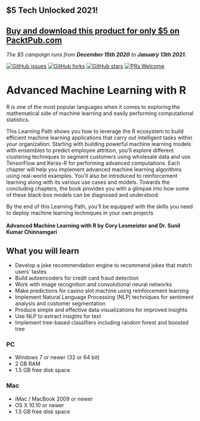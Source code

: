 ## $5 Tech Unlocked 2021!
[Buy and download this product for only $5 on PacktPub.com](https://www.packtpub.com/)
-----
*The $5 campaign         runs from __December 15th 2020__ to __January 13th 2021.__*

[![GitHub issues](https://img.shields.io/github/issues/PacktPublishing/Advanced-Machine-Learning-with-R.svg)](https://github.com/PacktPublishing/Advanced-Machine-Learning-with-R/issues)
[![GitHub forks](https://img.shields.io/github/forks/PacktPublishing/Advanced-Machine-Learning-with-R.svg)](https://github.com/PacktPublishing/Advanced-Machine-Learning-with-R/network)
[![GitHub stars](https://img.shields.io/github/stars/PacktPublishing/Advanced-Machine-Learning-with-R.svg)](https://github.com/PacktPublishing/Advanced-Machine-Learning-with-R/stargazers)
[![PRs Welcome](https://img.shields.io/badge/PRs-welcome-brightgreen.svg)](https://github.com/PacktPublishing/Advanced-Machine-Learning-with-R/pulls)

# Advanced Machine Learning with R
R is one of the most popular languages when it comes to exploring the mathematical side of machine learning and easily performing computational statistics. 

This Learning Path shows you how to leverage the R ecosystem to build efficient machine learning applications that carry out intelligent tasks within your organization. Starting with building powerful machine learning models with ensembles to predict employee attrition, you’ll explore different clustering techniques to segment customers using wholesale data and use TensorFlow and Keras-R for performing advanced computations. Each chapter will help you implement advanced machine learning algorithms using real-world examples. You’ll also be introduced to reinforcement learning along with its various use cases and models. Towards the concluding chapters, the book provides you with a glimpse into how some of these black-box models can be diagnosed and understood. 

By the end of this Learning Path, you’ll be equipped with the skills you need to deploy machine learning techniques in your own projects
<br><br>
**Advanced Machine Learning with R by Cory Lesmeister and Dr. Sunil Kumar Chinnamgari**

## What you will learn
* Develop a joke recommendation engine to recommend jokes that match users’ tastes
* Build autoencoders for credit card fraud detection
* Work with image recognition and convolutional neural networks
* Make predictions for casino slot machine using reinforcement learning
* Implement Natural Language Processing (NLP) techniques for sentiment analysis and customer segmentation
* Produce simple and effective data visualizations for improved insights
* Use NLP to extract insights for text
* Implement tree-based classifiers including random forest and boosted tree

### PC
* Windows 7 or newer (32 or 64 bit)
* 2 GB RAM
* 1.5 GB free disk space

### Mac
* iMac / MacBook 2009 or newer
* OS X 10.10 or newer
* 1.5 GB free disk space


